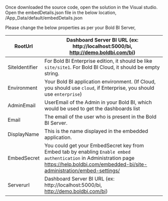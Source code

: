 Once downloaded the source code, open the solution in the Visual studio. 
Open the embedDetails.json file in the below location,
/App_Data/default/embedDetails.json
 

Please change the below properties as per your Bold BI Server,

| RootUrl        | Dashboard Server BI URL (ex: http://localhost:5000/bi, http://demo.boldbi.com/bi)                                                            |
|----------------|----------------------------------------------------------------------------------------------------------------------------------------------|
| SiteIdentifier | For Bold BI Enterprise edition, it should be like `site/site1`. For Bold BI Cloud, it should be empty string.                                |
| Environment    | Your Bold BI application environment. (If Cloud, you should use `cloud`, if Enterprise, you should use `enterprise`)                         |
| AdminEmail     | UserEmail of the Admin in your Bold BI, which would be used to get the dashboards list                                                       |
| Email          | The email of the user who is present in the Bold BI Server.                                                       |
| DisplayName    | This is the name displayed in the embedded application.                                                      |
| EmbedSecret    | You could get your EmbedSecret key from Embed tab by enabling `Enable embed authentication` in Administration page https://help.boldbi.com/embedded-bi/site-administration/embed-settings/ |
| Serverurl      | Dashboard Server BI URL (ex: http://localhost:5000/bi, http://demo.boldbi.com/bi)                                                            |
